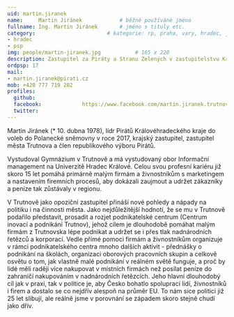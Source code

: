 ```yaml
---
uid: martin.jiranek
name:     Martin Jiránek      		# běžně používáné jméno
fullname: Ing. Martin Jiránek  		# jméno s tituly etc.
category:                 		# kategorie: rp, praha, vary, hradec, jmk, senat
- hradec
- psp
img: people/martin-jiranek.jpg           # 165 x 220
description: Zastupitel za Piráty a Stranu Zelených v zastupitelstvu Královéhradeckého kraje # kratký popis, max 160 znaků
ordpsp: 17
mail:
- martin.jiranek@pirati.cz
mob: +420 777 719 282
profiles:
  github:
  facebook:				https://www.facebook.com/martin.jiranek.trutnov
  twitter:
---
```



Martin Jiránek (* 10. dubna 1978), lídr Pirátů Královéhradeckého kraje do voleb do Polanecké sněmovny v roce 2017, krajský zastupitel, zastupitel města Trutnova a člen republikového výboru Pirátů.

Vystudoval Gymnázium v Trutnově a má vystudovaný obor Informační management na Univerzitě Hradec Králové. Celou svou profesní kariéru již skoro 15 let pomáhá primárně malým firmám a živnostníkům s marketingem a nastavením firemních procesů, aby dokázali zaujmout a udržet zákazníky a peníze tak zůstávaly v regionu.

V Trutnově jako opoziční zastupitel přináší nové pohledy a nápady na politiku i na činnosti města. Jako nejdůležitější hodnotí, že se mu v Trutnově podařilo představit, prosadit a rozjet podnikatelské centrum (Centrum inovací a podnikání Trutnov), jehož cílem je dlouhodobě pomáhat malým firmám z Trutnovska lépe podnikat a udržet se i přes tlak nadnárodních řetězců a korporací. Vedle přímé pomoci firmám a živnostníkům organizuje v rámci podnikatelského centra mnoho dalších aktivit - přednášky o podnikání na školách, organizaci oborových pracovních skupin a celkově osvětu o tom, jak vlastně malé podnikání v reálném světě funguje, a proč by lidé měli raději více nakupovat v místních firmách než posílat peníze do zahraničí nakupováním v nadnárodních řetězcích. Jeho hlavní dlouhodobý cíl jak v praxi, tak v politice je, aby Česko bohatlo spoluprací lidí, živnostníků i firem a dostalo se co nejdřív alespoň na průměr EU. To nám sice politici již 25 let slibují, ale reálně jsme v porovnání se západem skoro stejně chudí jako dřív.
